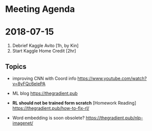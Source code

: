 Meeting Agenda
==============

2018-07-15
==========

1. Debrief Kaggle Avito [1h, by Kin]
2. Start Kaggle Home Credit [2hr]

Topics
------
- improving CNN with Coord info 
https://www.youtube.com/watch?v=8yFQc6elePA

- ML blog
https://thegradient.pub

- **RL should not be trained form scratch** [Homework Reading]
https://thegradient.pub/how-to-fix-rl/
  

- Word embedding is soon obsolete?
https://thegradient.pub/nlp-imagenet/
